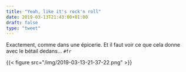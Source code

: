```yaml
---
title: "Yeah, like it's rock'n roll"
date: 2019-03-13T21:43:00+01:00
draft: false
type: "tweet"
---
```


Exactement, comme dans une épicerie. Et il faut voir ce que cela donne avec le
bétail dedans... `#fr`

{{< figure src="/img/2019-03-13-21-37-22.png" >}}

